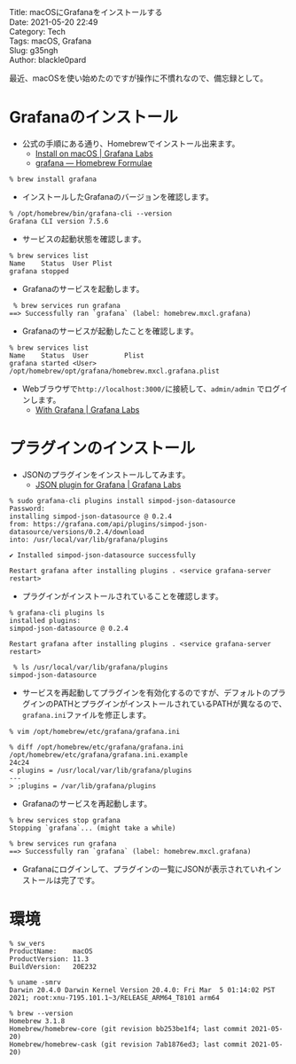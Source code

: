 Title:     macOSにGrafanaをインストールする  
Date:      2021-05-20 22:49    
Category:  Tech  
Tags:	   macOS, Grafana    
Slug:	   g35ngh  
Author:    blackle0pard  

最近、macOSを使い始めたのですが操作に不慣れなので、備忘録として。  

# Grafanaのインストール  

- 公式の手順にある通り、Homebrewでインストール出来ます。  
    - [Install on macOS | Grafana Labs](https://grafana.com/docs/grafana/latest/installation/mac/)  
    - [grafana — Homebrew Formulae](https://formulae.brew.sh/formula/grafana)  

```
% brew install grafana
```
- インストールしたGrafanaのバージョンを確認します。  
```
% /opt/homebrew/bin/grafana-cli --version
Grafana CLI version 7.5.6
```
- サービスの起動状態を確認します。  
```
% brew services list          
Name    Status  User Plist
grafana stopped      
```
- Grafanaのサービスを起動します。  
```
 % brew services run grafana 
==> Successfully ran `grafana` (label: homebrew.mxcl.grafana)
```
- Grafanaのサービスが起動したことを確認します。  
```
% brew services list         
Name    Status  User         Plist
grafana started <User> /opt/homebrew/opt/grafana/homebrew.mxcl.grafana.plist
```

- Webブラウザで`http://localhost:3000/`に接続して、`admin/admin` でログインします。  
    - [With Grafana | Grafana Labs](https://grafana.com/docs/grafana/latest/getting-started/getting-started/)

# プラグインのインストール
- JSONのプラグインをインストールしてみます。  
    - [JSON plugin for Grafana | Grafana Labs](https://grafana.com/grafana/plugins/simpod-json-datasource/)

```
% sudo grafana-cli plugins install simpod-json-datasource
Password:
installing simpod-json-datasource @ 0.2.4
from: https://grafana.com/api/plugins/simpod-json-datasource/versions/0.2.4/download
into: /usr/local/var/lib/grafana/plugins

✔ Installed simpod-json-datasource successfully 

Restart grafana after installing plugins . <service grafana-server restart>
```
- プラグインがインストールされていることを確認します。  
```
% grafana-cli plugins ls
installed plugins:
simpod-json-datasource @ 0.2.4

Restart grafana after installing plugins . <service grafana-server restart>
```
```
 % ls /usr/local/var/lib/grafana/plugins
simpod-json-datasource
```

- サービスを再起動してプラグインを有効化するのですが、デフォルトのプラグインのPATHとプラグインがインストールされているPATHが異なるので、`grafana.ini`ファイルを修正します。  

```
% vim /opt/homebrew/etc/grafana/grafana.ini
```

```
% diff /opt/homebrew/etc/grafana/grafana.ini /opt/homebrew/etc/grafana/grafana.ini.example 
24c24
< plugins = /usr/local/var/lib/grafana/plugins
---
> ;plugins = /var/lib/grafana/plugins
```

- Grafanaのサービスを再起動します。

```
% brew services stop grafana
Stopping `grafana`... (might take a while)
```
```
% brew services run grafana    
==> Successfully ran `grafana` (label: homebrew.mxcl.grafana)
```

- Grafanaにログインして、プラグインの一覧にJSONが表示されていれインストールは完了です。  

# 環境

```
% sw_vers
ProductName:	macOS
ProductVersion:	11.3
BuildVersion:	20E232
```
```
% uname -smrv
Darwin 20.4.0 Darwin Kernel Version 20.4.0: Fri Mar  5 01:14:02 PST 2021; root:xnu-7195.101.1~3/RELEASE_ARM64_T8101 arm64
```
```
% brew --version
Homebrew 3.1.8
Homebrew/homebrew-core (git revision bb253be1f4; last commit 2021-05-20)
Homebrew/homebrew-cask (git revision 7ab1876ed3; last commit 2021-05-20)
```
